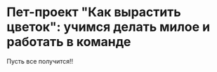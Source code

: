 # Пет-проект "Как вырастить цветок": учимся делать милое и работать в команде  


Пусть все получится!!
